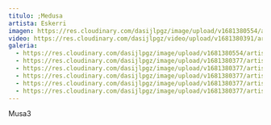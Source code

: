 ```yaml
---
titulo: ;Medusa
artista: Eskerri
imagen: https://res.cloudinary.com/dasijlpgz/image/upload/v1681380554/artistas/Eskerri/Medusa1/Snapshot_138.png
video: https://res.cloudinary.com/dasijlpgz/video/upload/v1681380391/artistas/Eskerri/Medusa1/VE_Project_2_compressed.mp4
galeria:
  - https://res.cloudinary.com/dasijlpgz/image/upload/v1681380554/artistas/Eskerri/Medusa1/Snapshot_138.png
  - https://res.cloudinary.com/dasijlpgz/image/upload/v1681380377/artistas/Eskerri/Medusa1/P1050567.jpg
  - https://res.cloudinary.com/dasijlpgz/image/upload/v1681380377/artistas/Eskerri/Medusa1/P1050569.jpg
  - https://res.cloudinary.com/dasijlpgz/image/upload/v1681380377/artistas/Eskerri/Medusa1/P1050571.jpg
  - https://res.cloudinary.com/dasijlpgz/image/upload/v1681380377/artistas/Eskerri/Medusa1/P1050572.jpg
  - https://res.cloudinary.com/dasijlpgz/image/upload/v1681380377/artistas/Eskerri/Medusa1/P1050570.jpg
---
```

M﻿usa3